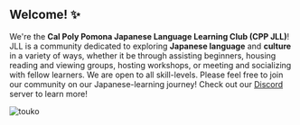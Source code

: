 ## Welcome! ✨

We're the **Cal Poly Pomona Japanese Language Learning Club (CPP JLL)**! JLL is a community dedicated to exploring **Japanese language** and **culture** in a variety of ways, whether it be through assisting beginners, housing reading and viewing groups, hosting workshops, or meeting and socializing with fellow learners. We are open to all skill-levels. Please feel free to join our community on our Japanese-learning journey! Check out our [Discord](https://discord.com/invite/W5kxJtE3a7) server to learn more!

![touko](https://minomino-mikumino.vercel.app/_next/static/media/nanamui.6eed35af.png)
